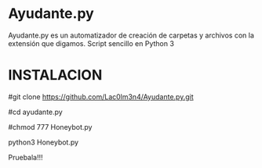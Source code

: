 # Ayudante.py
Ayudante.py es un automatizador de creación de carpetas y archivos con la extensión que digamos. Script sencillo en Python 3
# INSTALACION

#git clone https://github.com/Lac0lm3n4/Ayudante.py.git

#cd ayudante.py 

#chmod 777 Honeybot.py 

python3 Honeybot.py

Pruebala!!!


